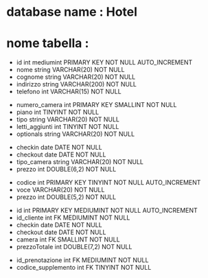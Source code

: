 # database name : Hotel
# nome tabella : 
<!-- TABELLA clienti -->
- id int mediumint PRIMARY KEY NOT NULL  AUTO_INCREMENT 
- nome string VARCHAR(20) NOT NULL
- cognome string VARCHAR(20) NOT NULL
- indirizzo string VARCHAR(200) NOT NULL
- telefono int VARCHAR(15) NOT NULL 

<!-- TABELLA camere -->
- numero_camera int PRIMARY KEY SMALLINT NOT NULL
- piano int TINYINT NOT NULL
 - tipo string VARCHAR(20) NOT NULL <!--'singola','doppia','matrimoniale','tripla' -->
 - letti_aggiunti int TINYINT NOT NULL 
 - optionals string VARCHAR(20) NOT NULL<!--'fumatori','ariaCondizionata','vistaMare','tv' -->

<!-- TABELLA prezzi -->
- checkin date DATE NOT NULL
- checkout date DATE NOT NULL
- tipo_camera string VARCHAR(20) NOT NULL <!--'singola','doppia','matrimoniale','tripla' -->
- prezzo int DOUBLE(6,2) NOT NULL  

<!-- TABELLA supplementi -->
- codice int PRIMARY KEY TINYINT NOT NULL AUTO_INCREMENT
- voce VARCHAR(20) NOT NULL
- prezzo int DOUBLE(5,2) NOT NULL

<!-- TABELLA prenotazioni -->
- id int PRIMARY KEY MEDIUMINT NOT NULL AUTO_INCREMENT
- id_cliente int FK MEDIUMINT NOT NULL
- checkin date DATE NOT NULL
- checkout date DATE NOT NULL 
- camera int FK SMALLINT NOT NULL
- prezzoTotale int DOUBLE(7,2) NOT NULL

<!-- TABELLA  supplementi_prenotati-->
- id_prenotazione int FK MEDIUMINT NOT NULL
- codice_supplemento int FK TINYINT NOT NULL 

